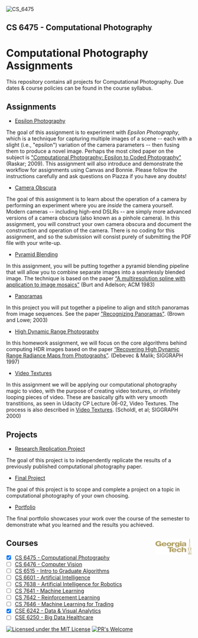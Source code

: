 ![CS_6475]()
## CS 6475 - Computational Photography

# Computational Photography Assignments

This repository contains all projects for Computational Photography. Due dates & course policies can be found in the course syllabus. 

## Assignments

- [Epsilon Photography](https://github.com/Jadams29/Georgia-Tech/tree/master/CS%206475%20-%20Computational%20Photography/assignments/A1-Epsilon_Photography)

The goal of this assignment is to experiment with *Epsilon Photography*, which is a technique for capturing multiple images of a scene -- each with a slight (i.e., "epsilon") variation of the camera parameters -- then fusing them to produce a novel image. Perhaps the most cited paper on the subject is ["Computational Photography: Epsilon to Coded Photography"](http://web.media.mit.edu/~raskar/Talks/ETCVparis08/raskarCompPhotoEpsilonCodedETVC08paper.pdf) (Raskar; 2009).
This assignment will also introduce and demonstrate the workflow for assignments using Canvas and Bonnie. Please follow the instructions carefully and ask questions on Piazza if you have any doubts!


- [Camera Obscura](https://github.com/Jadams29/Georgia-Tech/tree/master/CS%206475%20-%20Computational%20Photography/assignments/A2-Camera_Obscura)

The goal of this assignment is to learn about the operation of a camera by performing an experiment where you are _inside_ the camera yourself. Modern cameras -- including high-end DSLRs -- are simply more advanced versions of a camera obscura (also known as a pinhole camera). In this assignment, you will construct your own camera obscura and document the construction and operation of the camera. There is no coding for this assignment, and so the submission will consist purely of submitting the PDF file with your write-up.


- [Pyramid Blending](https://github.com/Jadams29/Georgia-Tech/tree/master/CS%206475%20-%20Computational%20Photography/assignments/A3-Blending)

In this assignment, you will be putting together a pyramid blending pipeline that will allow you to combine separate images into a seamlessly blended image. The technique is based on the paper [“A multiresolution spline with application to image mosaics”](http://persci.mit.edu/pub_pdfs/spline83.pdf) (Burt and Adelson; ACM 1983)


- [Panoramas](https://github.com/Jadams29/Georgia-Tech/tree/master/CS%206475%20-%20Computational%20Photography/assignments/A4-Panoramas)

In this project you will put together a pipeline to align and stitch panoramas from image sequences. See the paper ["Recognizing Panoramas"](http://matthewalunbrown.com/papers/iccv2003.pdf). (Brown and Lowe; 2003)


- [High Dynamic Range Photography](https://github.com/Jadams29/Georgia-Tech/tree/master/CS%206475%20-%20Computational%20Photography/assignments/A5-HDR)

In this homework assignment, we will focus on the core algorithms behind computing HDR images based on the paper [“Recovering High Dynamic Range Radiance Maps from Photographs”](http://www.pauldebevec.com/Research/HDR/debevec-siggraph97.pdf). (Debevec & Malik; SIGGRAPH 1997)


- [Video Textures](https://github.com/Jadams29/Georgia-Tech/tree/master/CS%206475%20-%20Computational%20Photography/assignments/A6-Video_Textures)

In this assignment we will be applying our computational photography magic to video, with the purpose of creating video textures, or infinitely looping pieces of video. These are basically gifs with very smooth transtitions, as seen in Udacity CP Lecture 06-02, Video Textures. The process is also described in [Video Textures](http://cs.colby.edu/courses/F07/cs397/papers/schodl-videoTextures-sig00.pdf). (Scholdl, et al; SIGGRAPH 2000)


## Projects

- [Research Replication Project](https://github.com/Jadams29/Georgia-Tech/tree/master/CS%206475%20-%20Computational%20Photography/assignments/MT-Research_Project)

The goal of this project is to independently replicate the results of a previously published computational photography paper.


- [Final Project](https://github.com/Jadams29/Georgia-Tech/tree/master/CS%206475%20-%20Computational%20Photography/assignments/Final_Project)

The goal of this project is to scope and complete a project on a topic in computational photography of your own choosing. 


- [Portfolio](https://github.com/Jadams29/Georgia-Tech/tree/master/CS%206475%20-%20Computational%20Photography/assignments/Portfolio)

The final portfolio showcases your work over the course of the semester to demonstrate what you learned and the results you achieved.

## Courses <img src="https://github.com/Jadams29/Georgia-Tech/blob/master/gt-logo.png" align="right" width="100">
- [X] [CS 6475 - Computational Photography](https://github.com/Jadams29/Georgia-Tech/tree/master/CS%206475%20-%20Computational%20Photography)
- [ ] [CS 6476 - Computer Vision](https://github.com/Jadams29/Georgia-Tech/tree/master/CS%206476%20-%20Computer%20Vision)
- [ ] [CS 6515 - Intro to Graduate Algorithms](https://github.com/Jadams29/Georgia-Tech/tree/master/CS%206515%20-%20Intro%20to%20Graduate%20Algorithms)
- [ ] [CS 6601 - Artificial Intelligence](https://github.com/Jadams29/Georgia-Tech/tree/master/CS%206601%20-%20Artificial%20Intelligence)
- [ ] [CS 7638 - Artificial Intelligence for Robotics](https://github.com/Jadams29/Georgia-Tech/tree/master/CS%207638%20-%20Artificial%20Intelligence%20for%20Robotics)
- [ ] [CS 7641 - Machine Learning](https://github.com/Jadams29/Georgia-Tech/tree/master/CS%207641%20-%20Machine%20Learning)
- [ ] [CS 7642 - Reinforcement Learning](https://github.com/Jadams29/Georgia-Tech/tree/master/CS%207642%20-%20Reinforcement%20Learning)
- [ ] [CS 7646 - Machine Learning for Trading](https://github.com/Jadams29/Georgia-Tech/tree/master/CS%207646%20-%20Machine%20Learning%20for%20Trading)
- [X] [CSE 6242 - Data & Visual Analytics](https://github.com/Jadams29/Georgia-Tech/tree/master/CSE%206242%20-%20Data%20%26%20Visual%20Analytics)
- [ ] [CSE 6250 - Big Data Healthcare](https://github.com/Jadams29/Georgia-Tech/tree/master/CSE%206250%20-%20Big%20Data%20Healthcare)

[![Licensed under the MIT License](https://img.shields.io/badge/License-MIT-blue.svg)](https://github.com/Microsoft/BosqueLanguage/blob/master/LICENSE.txt)
[![PR's Welcome](https://img.shields.io/badge/PRs%20-welcome-brightgreen.svg)](#contribute)

